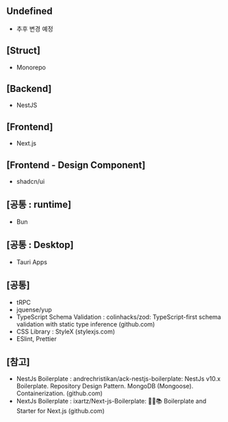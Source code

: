 Undefined
---
- 추후 변경 예정

## [Struct]
- Monorepo

## [Backend]
- NestJS

## [Frontend]
- Next.js

## [Frontend - Design Component]
- shadcn/ui

## [공통 : runtime]
- Bun

## [공통 : Desktop]
- Tauri Apps

## [공통]
- tRPC
- jquense/yup
- TypeScript Schema Validation : colinhacks/zod: TypeScript-first schema validation with static type inference (github.com)
- CSS Library : StyleX (stylexjs.com)
- ESlint, Prettier

## [참고]
- NestJs Boilerplate : andrechristikan/ack-nestjs-boilerplate: NestJs v10.x Boilerplate. Repository Design Pattern. MongoDB (Mongoose). Containerization. (github.com)
- NextJs Boilerplate : ixartz/Next-js-Boilerplate: 🚀🎉📚 Boilerplate and Starter for Next.js (github.com)